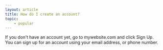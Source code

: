 ```yaml
---
layout: article
title: How do I create an account?
topic:
    - popular
---
```


If you don't have an account yet, go to mywebsite.com and click Sign Up. You can sign up for an account using your email address, or phone number.